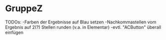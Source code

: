 # GruppeZ
TODOs:
-Farben der Ergebnisse auf Blau setzen 
-Nachkommastellen vom Ergebnis auf 2(?) Stellen runden (v.a. in Elementar)
-evtl. "ACButton" überall einfügen
